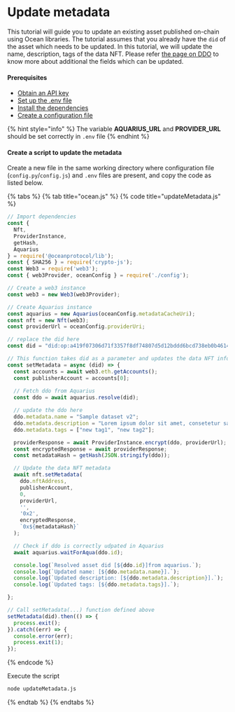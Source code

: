 # Update metadata

This tutorial will guide you to update an existing asset published on-chain using Ocean libraries. The tutorial assumes that you already have the `did` of the asset which needs to be updated. In this tutorial, we will update the name, description, tags of the data NFT. Please refer [the page on DDO](../../core-concepts/did-ddo.md) to know more about additional the fields which can be updated.

#### Prerequisites

- [Obtain an API key](configuration.md#obtaining-api-key-for-ethereum-node-provider)
- [Set up the .env file](configuration.md#create-a-.env-file)
- [Install the dependencies](configuration.md#setup-dependencies)
- [Create a configuration file](configuration.md#create-a-configuration-file)

{% hint style="info" %}
The variable **AQUARIUS\_URL** and **PROVIDER\_URL** should be set correctly in `.env` file
{% endhint %}

#### Create a script to update the metadata

Create a new file in the same working directory where configuration file (`config.py`/`config.js`) and `.env` files are present, and copy the code as listed below. &#x20;

{% tabs %}
{% tab title="ocean.js" %}
{% code title="updateMetadata.js" %}
```javascript
// Import dependencies
const {
  Nft,
  ProviderInstance,
  getHash,
  Aquarius
} = require('@oceanprotocol/lib');
const { SHA256 } = require('crypto-js');
const Web3 = require('web3');
const { web3Provider, oceanConfig } = require('./config');

// Create a web3 instance
const web3 = new Web3(web3Provider);

// Create Aquarius instance
const aquarius = new Aquarius(oceanConfig.metadataCacheUri);
const nft = new Nft(web3);
const providerUrl = oceanConfig.providerUri;

// replace the did here
const did = "did:op:a419f07306d71f3357f8df74807d5d12bddd6bcd738eb0b461470c64859d6f0f";

// This function takes did as a parameter and updates the data NFT information
const setMetadata = async (did) => {
  const accounts = await web3.eth.getAccounts();
  const publisherAccount = accounts[0];
  
  // Fetch ddo from Aquarius
  const ddo = await aquarius.resolve(did);

  // update the ddo here
  ddo.metadata.name = "Sample dataset v2";
  ddo.metadata.description = "Lorem ipsum dolor sit amet, consetetur sadipscing elitr, sed diam";
  ddo.metadata.tags = ["new tag1", "new tag2"];

  providerResponse = await ProviderInstance.encrypt(ddo, providerUrl);
  const encryptedResponse = await providerResponse;
  const metadataHash = getHash(JSON.stringify(ddo));

  // Update the data NFT metadata
  await nft.setMetadata(
    ddo.nftAddress,
    publisherAccount,
    0,
    providerUrl,
    '',
    '0x2',
    encryptedResponse,
    `0x${metadataHash}`
  );

  // Check if ddo is correctly udpated in Aquarius 
  await aquarius.waitForAqua(ddo.id);

  console.log(`Resolved asset did [${ddo.id}]from aquarius.`);
  console.log(`Updated name: [${ddo.metadata.name}].`);
  console.log(`Updated description: [${ddo.metadata.description}].`);
  console.log(`Updated tags: [${ddo.metadata.tags}].`);

};

// Call setMetadata(...) function defined above
setMetadata(did).then(() => {
  process.exit();
}).catch((err) => {
  console.error(err);
  process.exit(1);
});

```
{% endcode %}

Execute the script

```bash
node updateMetadata.js
```
{% endtab %}
{% endtabs %}
